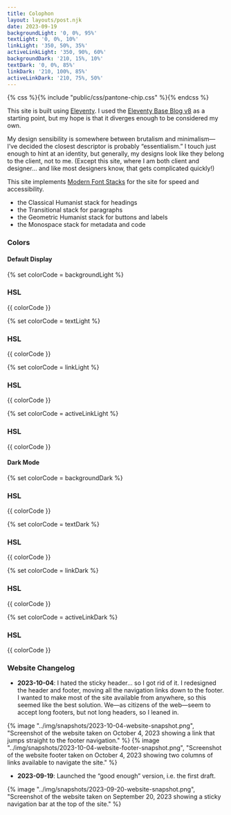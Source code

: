 ```yaml
---
title: Colophon
layout: layouts/post.njk
date: 2023-09-19
backgroundLight: '0, 0%, 95%'
textLight: '0, 0%, 10%'
linkLight: '350, 50%, 35%'
activeLinkLight: '350, 90%, 60%'
backgroundDark: '210, 15%, 10%'
textDark: '0, 0%, 85%'
linkDark: '210, 100%, 85%'
activeLinkDark: '210, 75%, 50%'
---
```


{% css %}{% include "public/css/pantone-chip.css" %}{% endcss %}

This site is built using [Eleventy](https://11ty.dev). I used the [Eleventy Base Blog v8](https://eleventy-base-blog.netlify.app) as a starting point, but my hope is that it diverges enough to be considered my own.

My design sensibility is somewhere between brutalism and minimalism—I’ve decided the closest descriptor is probably “essentialism.” I touch just enough to hint at an identity, but generally, my designs look like they belong to the client, not to me. (Except this site, where I am both client and designer... and like most designers know, that gets complicated quickly!)

This site implements [Modern Font Stacks](https://modernfontstacks.com/) for the site for speed and accessibility. 
* the Classical Humanist stack for headings
* the Transitional stack for paragraphs
* the Geometric Humanist stack for buttons and labels
* the Monospace stack for metadata and code

### Colors

#### Default Display

<div class="chip-container">

  {% set colorCode = backgroundLight %}
  <div class="chip">
    <div class="chip-color backgroundLight">
    </div>
    <div class="chip-label-box">
      <div class="chip-label">
        <h3>HSL</h3>
        <p>{{ colorCode }}</p>
      </div>
    </div>
  </div>

  {% set colorCode = textLight %}
  <div class="chip">
    <div class="chip-color textLight">
    </div>
    <div class="chip-label-box">
      <div class="chip-label">
        <h3>HSL</h3>
        <p>{{ colorCode }}</p>
      </div>
    </div>
  </div>

  {% set colorCode = linkLight %}
  <div class="chip">
    <div class="chip-color linkLight">
    </div>
    <div class="chip-label-box">
      <div class="chip-label">
        <h3>HSL</h3>
        <p>{{ colorCode }}</p>
      </div>
    </div>
  </div>

  {% set colorCode = activeLinkLight %}
  <div class="chip">
    <div class="chip-color activeLinkLight">
    </div>
    <div class="chip-label-box">
      <div class="chip-label">
        <h3>HSL</h3>
        <p>{{ colorCode }}</p>
      </div>
    </div>
  </div>

</div>

#### Dark Mode
<div class="chip-container">

  {% set colorCode = backgroundDark %}
  <div class="chip">
    <div class="chip-color backgroundDark">
    </div>
    <div class="chip-label-box">
      <div class="chip-label">
        <h3>HSL</h3>
        <p>{{ colorCode }}</p>
      </div>
    </div>
  </div>

  {% set colorCode = textDark %}
  <div class="chip">
    <div class="chip-color textDark">
    </div>
    <div class="chip-label-box">
      <div class="chip-label">
        <h3>HSL</h3>
        <p>{{ colorCode }}</p>
      </div>
    </div>
  </div>

  {% set colorCode = linkDark %}
  <div class="chip">
    <div class="chip-color linkDark">
    </div>
    <div class="chip-label-box">
      <div class="chip-label">
        <h3>HSL</h3>
        <p>{{ colorCode }}</p>
      </div>
    </div>
  </div>

  {% set colorCode = activeLinkDark %}
  <div class="chip">
    <div class="chip-color activeLinkDark">
    </div>
    <div class="chip-label-box">
      <div class="chip-label">
        <h3>HSL</h3>
        <p>{{ colorCode }}</p>
      </div>
    </div>
  </div>

</div>

### Website Changelog

* **2023-10-04**: I hated the sticky header... so I got rid of it. I redesigned the header and footer, moving all the navigation links down to the footer. I wanted to make most of the site available from anywhere, so this seemed like the best solution. We—as citizens of the web—seem to accept long footers, but not long headers, so I leaned in.
<div class="rounded">
  {% image "../img/snapshots/2023-10-04-website-snapshot.png", "Screenshot of the website taken on October 4, 2023 showing a link that jumps straight to the footer navigation." %}
  {% image "../img/snapshots/2023-10-04-website-footer-snapshot.png", "Screenshot of the website footer taken on October 4, 2023 showing two columns of links available to navigate the site." %}
</div>

* **2023-09-19**: Launched the “good enough” version, i.e. the first draft.
<div class="rounded">
  {% image "../img/snapshots/2023-09-20-website-snapshot.png", "Screenshot of the website taken on September 20, 2023 showing a sticky navigation bar at the top of the site." %}
</div>